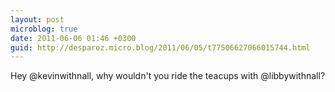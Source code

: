```yaml
---
layout: post
microblog: true
date: 2011-06-06 01:46 +0300
guid: http://desparoz.micro.blog/2011/06/05/t77506627066015744.html
---
```

Hey @kevinwithnall, why wouldn't you ride the teacups with @libbywithnall?
